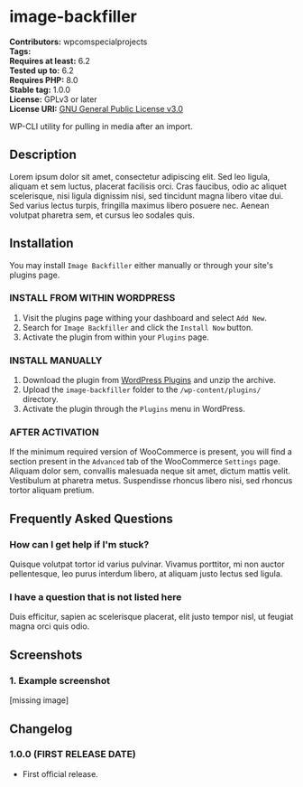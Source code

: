 # image-backfiller

**Contributors:** wpcomspecialprojects \
**Tags:** \
**Requires at least:** 6.2 \
**Tested up to:** 6.2 \
**Requires PHP:** 8.0 \
**Stable tag:** 1.0.0   \
**License:** GPLv3 or later \
**License URI:** [GNU General Public License v3.0](http://www.gnu.org/licenses/gpl-3.0.html)

WP-CLI utility for pulling in media after an import.

## Description

Lorem ipsum dolor sit amet, consectetur adipiscing elit. Sed leo ligula, aliquam et sem luctus, placerat facilisis orci. Cras faucibus, odio ac aliquet scelerisque, nisi ligula dignissim nisi, sed tincidunt magna libero vitae dui. Sed varius lectus turpis, fringilla maximus libero posuere nec. Aenean volutpat pharetra sem, et cursus leo sodales quis.

## Installation

You may install `Image Backfiller` either manually or through your site's plugins page.

### INSTALL FROM WITHIN WORDPRESS

1. Visit the plugins page withing your dashboard and select `Add New`.
1. Search for `Image Backfiller` and click the `Install Now` button.
1. Activate the plugin from within your `Plugins` page.

### INSTALL MANUALLY

1. Download the plugin from [WordPress Plugins](https://wordpress.org/plugins/) and unzip the archive.
1. Upload the `image-backfiller` folder to the `/wp-content/plugins/` directory.
1. Activate the plugin through the `Plugins` menu in WordPress.

### AFTER ACTIVATION

If the minimum required version of WooCommerce is present, you will find a section present in the `Advanced` tab of the WooCommerce `Settings` page. Aliquam dolor sem, convallis malesuada neque sit amet, dictum mattis velit. Vestibulum at pharetra metus. Suspendisse rhoncus libero nisi, sed rhoncus tortor aliquam pretium.

## Frequently Asked Questions

### How can I get help if I'm stuck?

Quisque volutpat tortor id varius pulvinar. Vivamus porttitor, mi non auctor pellentesque, leo purus interdum libero, at aliquam justo lectus sed ligula.

### I have a question that is not listed here

Duis efficitur, sapien ac scelerisque placerat, elit justo tempor nisl, ut feugiat magna orci quis odio.

## Screenshots

### 1. Example screenshot

[missing image]

## Changelog

### 1.0.0 (FIRST RELEASE DATE)

* First official release.
